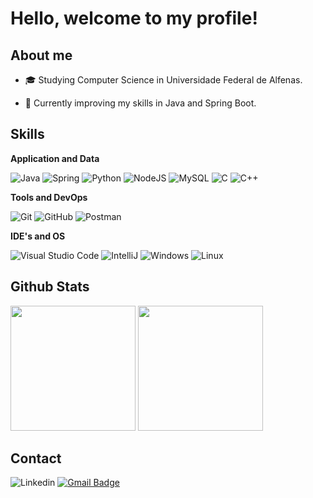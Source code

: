 # Hello, welcome to my profile!
## About me


- 🎓 Studying Computer Science in Universidade Federal de Alfenas.
<!-- - 💼 Trabalhando como {stack em que você trabalhar} na {empresa}. -->
- 🧠 Currently improving my skills in Java and Spring Boot.

## Skills

**Application and Data**


![Java](https://img.shields.io/badge/Java-ED8B00?style=for-the-badge&logo=java&logoColor=white)
![Spring](https://img.shields.io/badge/Spring-6DB33F?style=for-the-badge&logo=spring&logoColor=white)
![Python](https://img.shields.io/badge/Python-3670A0?style=for-the-badge&logo=python&logoColor=ffdd54)
![NodeJS](https://img.shields.io/badge/Node.js-43853D?style=for-the-badge&logo=node.js&logoColor=white)
![MySQL](https://img.shields.io/badge/MySQL-14354C?style=for-the-badge&logo=mysql&logoColor=white)
![C](https://img.shields.io/badge/C-00599C?style=for-the-badge)
![C++](https://img.shields.io/badge/C%2B%2B-00599C?style=for-the-badge)

**Tools and DevOps**

![Git](https://img.shields.io/badge/Git-E34F26?style=for-the-badge&logo=git&logoColor=white)
![GitHub](https://img.shields.io/badge/GitHub-100000?style=for-the-badge&logo=github&logoColor=white)
![Postman](https://img.shields.io/badge/-Postman-E34F26?style=for-the-badge&logo=postman&logoColor=white)
<!-- 
![Docker](https://img.shields.io/badge/Docker-2496ED?style=for-the-badge&logo=docker&logoColor=white)
-->


**IDE's and OS**

![Visual Studio Code](https://img.shields.io/badge/-VS%20Code-333333?style=for-the-badge&logo=visual-studio-code&logoColor=007ACC)
![IntelliJ](https://img.shields.io/badge/-Intellij-333333?style=for-the-badge&logo=intellij-idea)
![Windows](https://img.shields.io/badge/Windows-333333?style=for-the-badge&logo=windows&logoColor=white)
![Linux](https://img.shields.io/badge/Linux-333333?style=for-the-badge&logo=linux&logoColor=white)




## Github Stats
<div align="left">
    <img height="200em" src="https://github-readme-stats.vercel.app/api?username=marcosvgalupo&show_icons=true&theme=github_dark"/>
    <!--
    <img height="180em" src="https://github-readme-stats.vercel.app/api?username=marcosvgalupo&show_icons=true&title_color=783c00&text_color=af552e&icon_color=783c00&bg_color=f8efd4&cache_seconds=2300"/>
    -->
    <img height="200em" src="https://github-readme-stats.vercel.app/api/top-langs/?username=marcosvgalupo&hide=html,pug,lex,yacc,shell,batchfile,makefile&layout=compact&langs_count=16&theme=github_dark"/>
</div>  

## Contact
![Linkedin](https://img.shields.io/badge/marcosvgalupo-0077B5?style=for-the-badge&logo=linkedin&logoColor=white)
[![Gmail Badge](https://img.shields.io/badge/-Mail%20me-D14836?style=for-the-badge&logo=Gmail&logoColor=white&link=mailto:SEU-EMAIL)](mailto:mv.galupo@hotmail.com)






<!--![Snake animation](https://github.com/marcosvgalupo/marcosvgalupo/blob/output/github-contribution-grid-snake.gif)-->

